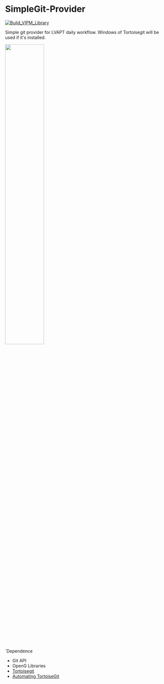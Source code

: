 # SimpleGit-Provider

[![Build_VIPM_Library](https://github.com/LV-APT/SimpleGit-Provider/actions/workflows/Build_VIPM_Library.yml/badge.svg)](https://github.com/LV-APT/SimpleGit-Provider/actions/workflows/Build_VIPM_Library.yml)

Simple git provider for LVAPT daily workflow. Windows of Tortoisegit will be used if it's installed.

<img src="https://user-images.githubusercontent.com/8196752/196721892-02c34857-6991-4fd1-99a3-c90ad1a6a337.png" width=50% height=50%>

`Dependence

- Git API
- OpenG Libraries
- [Tortoisegit](https://tortoisegit.org/)
- [Automating TortoiseGit](https://tortoisegit.org/docs/tortoisegit/tgit-automation.html#tgit-automation-basics)
